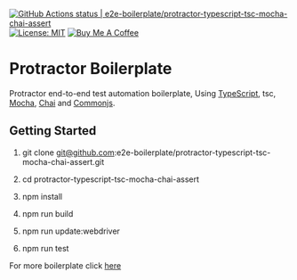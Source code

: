 [![GitHub Actions status | e2e-boilerplate/protractor-typescript-tsc-mocha-chai-assert](https://github.com/e2e-boilerplate/protractor-typescript-tsc-mocha-chai-assert/workflows/protractor-typescript-tsc-mocha-chai-assert/badge.svg)](https://github.com/e2e-boilerplate/protractor-typescript-tsc-mocha-chai-assert/actions?workflow=protractor-typescript-tsc-mocha-chai-assert) [![License: MIT](https://img.shields.io/badge/License-MIT-yellow.svg)](https://opensource.org/licenses/MIT) [![Buy Me A Coffee](https://img.shields.io/badge/buy-me%20coffee-orange)](https://www.buymeacoffee.com/xgirma)
    
# Protractor Boilerplate
    
Protractor end-to-end test automation boilerplate, Using [TypeScript](https://www.typescriptlang.org), tsc, [Mocha](https://mochajs.org), [Chai](https://www.chaijs.com) and [Commonjs](https://www.chaijs.com/api/assert/).
    
## Getting Started
    
1. git clone git@github.com:e2e-boilerplate/protractor-typescript-tsc-mocha-chai-assert.git
    
2. cd protractor-typescript-tsc-mocha-chai-assert
    
3. npm install
    
4. npm run build
    
5. npm run update:webdriver
    
6. npm run test
    
    
For more boilerplate click [here](https://github.com/e2e-boilerplate/utils/blob/master/docs/implemented.md)